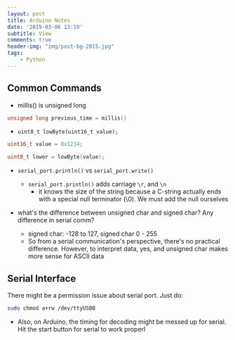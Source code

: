 ```yaml
---
layout: post
title: Arduino Notes
date: '2019-03-06 13:19'
subtitle: View
comments: true
header-img: "img/post-bg-2015.jpg"
tags:
    - Python
---
```


## Common Commands

- millis() is unsigned long

```cpp
unsigned long previous_time = millis()
```

- `uint8_t lowByte(uint16_t value);`

```cpp
uint16_t value = 0x1234;

uint8_t lower = lowByte(value);
```

- `serial_port.println()` vs `serial_port.write()`
    - `serial_port.println()` adds carriage `\r`, and `\n`
        - it knows the size of the string because a C-string actually ends with a special null terminator (\0). We must add the null ourselves

- what's the difference between unsigned char and signed char?  Any difference in serial comm?
    - signed char: -128 to 127, signed char 0 - 255
    - So from a serial communication's perspective, there's no practical difference. However, to interpret data, yes, and unsigned char makes more sense for ASCII data

## Serial Interface

There might be a permission issue about serial port. Just do:

```bash
sudo chmod a+rw /dev/ttyUSB0
```

- Also, on Arduino, the timing for decoding might be messed up for serial. Hit the start button for serial to work properl
